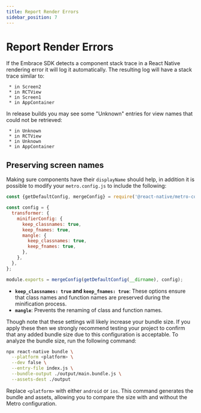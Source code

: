 ```yaml
---
title: Report Render Errors
sidebar_position: 7
---
```


# Report Render Errors

If the Embrace SDK detects a component stack trace in a React Native rendering error it will log it automatically. The
resulting log will have a stack trace similar to:

```text
 * in Screen2
 * in RCTView
 * in Screen1
 * in AppContainer
 ```

In release builds you may see some "Unknown" entries for view names that could not be retrieved:

```text
 * in Unknown
 * in RCTView
 * in Unknown
 * in AppContainer
```

## Preserving screen names

Making sure components have their `displayName` should help, in addition it is possible to modify your `metro.config.js`
to include the following:

```javascript
const {getDefaultConfig, mergeConfig} = require('@react-native/metro-config');

const config = {
  transformer: {
    minifierConfig: {
      keep_classnames: true,
      keep_fnames: true,
      mangle: {
        keep_classnames: true,
        keep_fnames: true,
      },
    },
  },
};

module.exports = mergeConfig(getDefaultConfig(__dirname), config);
```

- **`keep_classnames: true` and `keep_fnames: true`**: These options ensure that class names and function names are
preserved during the minification process.  
- **`mangle`**: Prevents the renaming of class and function names.  

Though note that these settings will likely increase your bundle size. If you apply these then we strongly recommend
testing your project to confirm that any added bundle size due to this configuration is acceptable.
To analyze the bundle size, run the following command:

```bash
npx react-native bundle \
  --platform <platform> \
  --dev false \
  --entry-file index.js \
  --bundle-output ./output/main.bundle.js \
  --assets-dest ./output
```

Replace `<platform>` with either `android` or `ios`. This command generates the bundle and assets, allowing you to
compare the size with and without the Metro configuration.